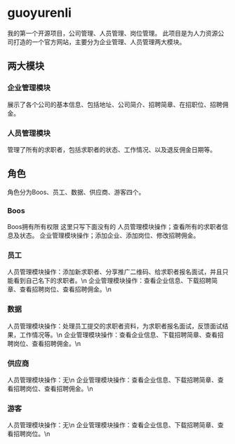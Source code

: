 # guoyurenli
我的第一个开源项目，公司管理、人员管理、岗位管理。
此项目是为人力资源公司打造的一个官方网站，主要分为企业管理、人员管理两大模块。

## 两大模块
### 企业管理模块
展示了各个公司的基本信息、包括地址、公司简介、招聘简章、在招职位、招聘佣金。

### 人员管理模块
管理了所有的求职者，包括求职者的状态、工作情况、以及退反佣金日期等。

## 角色
角色分为Boos、员工、数据、供应商、游客四个。
### Boos
Boos拥有所有权限
这里只写下面没有的
人员管理模块操作；查看所有的求职者信息及状态。
企业管理模块操作；添加企业、添加岗位、修改招聘佣金。
### 员工
人员管理模块操作：添加新求职者、分享推广二维码、给求职者报名面试，并且只能看到自己名下的求职者。\n
企业管理模块操作：查看企业信息、下载招聘简章、查看招聘岗位、查看招聘佣金。\n
### 数据
人员管理模块操作：处理员工提交的求职者资料，为求职者报名面试，反馈面试结果，工作情况等。\n
企业管理模块操作：查看企业信息、下载招聘简章、查看招聘岗位、查看招聘佣金。\n
### 供应商
人员管理模块操作：无\n
企业管理模块操作：查看企业信息、下载招聘简章、查看招聘岗位、查看招聘佣金。\n
### 游客
人员管理模块操作：无\n
企业管理模块操作：查看企业信息、下载招聘简章、查看招聘岗位。\n
